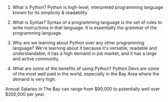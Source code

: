 1. What is Python?
Python is high-level, interpreted programming language known for its simplicity & readability

2. What is Syntax? 
Syntax of a programming language is the set of rules to write instructions in that language. It  is essentially the grammar of the programming language.

3. Why are we learning about Python over any other programming language?
We're learning about it because it's versatile, readable and understandable, it has a high demand in job market, and it has a large and active community.

4. What are some of the benefits of using Python?
Python Devs are some of the most well paid in the world, especially in the Bay Area where the demand is very high.

Annual Salaries in The Bay can range from $90,000 to potentially well over $200,000 per year.